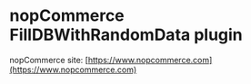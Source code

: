 ﻿nopCommerce FillDBWithRandomData plugin
===========

nopCommerce site: [https://www.nopcommerce.com](https://www.nopcommerce.com)

